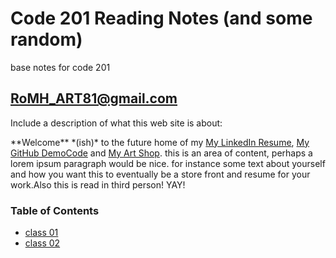 # Code 201 Reading Notes (and some random)
base notes for code 201

## RoMH_ART81@gmail.com 
Include a description of what this web site is about:
<p>**Welcome** *(ish)* to the future home of my <a href=" https://www.linkedin.com/in/romh81">My LinkedIn Resume</a>,  <a href="https://rolandomh.github.io/reading-notes/">My GitHub DemoCode</a>
        and <a href="https://www.instagram.com/romh_art/"> My Art Shop</a>. this is an area of content, perhaps a lorem ipsum paragraph would be nice. for instance some text about yourself and how you want this to eventually be a store front and resume for your work.Also this is read in third person! YAY!


### Table of Contents

* [class 01]( /class01.md)
* [class 02]( /class02.md)




<!--Include a table of contents for 15 daily reading assignments




//Copied text from Lab: 01a - Create a Reading Notes Repo
Requirements: Utilize at least 5 different features of Markdown to structure your page

//copied Html follows:

            background-color: lightblue;
        background-image: url('https://www.wta.org/site_images/hikes/dsc_0926.jpg/@@images/4d9a4321-29de-413c-ab31-a997ec213503.jpeg');

        <b>Welcome</b><i>(ish)</i> to the future home of my <a href=" https://www.linkedin.com/in/romh81">My LinkedIn Resume</a>,  <a href="https://rolandomh.github.io/reading-notes/">My GitHub DemoCode</a>
        and <a href="https://www.instagram.com/romh_art/"> My Art Shop</a>. this is an area of content, perhaps a lorem ipsum paragraph would be nice. for instance some text about yourself and how you want this to eventually be a store front and resume for your work.Also this is read in third person! YAY!
  
